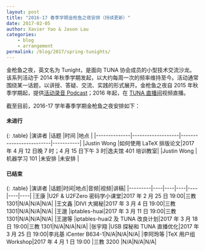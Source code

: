 ```yaml
---
layout: post
title: "2016-17 春季学期金枪鱼之夜安排（持续更新）"
date: 2017-02-05
author: Xavier Yao & Jason Lau
categories:
    - blog
    - arrangement
permalink: /blog/2017/spring-tunights/
---
```


金枪鱼之夜，英文名为 Tunight，是面向 TUNA 协会成员的小型技术交流沙龙。该系列活动于 2014 年秋季学期发起，以大约每周一次的频率维持至今。活动通常围绕某一话题，以讲授、答疑、交流、实践的形式展开。金枪鱼之夜自 2015 年秋季学期起，提供[活动录音 Podcast](https://podcast.tuna.moe)；2016 年起，在 [TUNA 直播间](http://live.tuna.tsinghua.edu.cn)视频直播。

截至目前，2016-17 学年春季学期金枪鱼之夜安排如下：

#### 未进行

{: .table}
|演讲者        |话题               |时间                     |地点       |
|--------------|-------------------|-------------------------|-----------|
|Justin Wong   |如何使用 LaTeX 排版论文|2017 年 4 月 12 日晚 7 时；4 月 15 日下午 3 时|逸夫馆 401 培训教室|
|Justin Wong   |机器学习 101       |未安排                   |未安排     |

#### 已结束

{: .table}
|演讲者   |话题|时间|地点|音频|视频|讲稿|
|---------|----|----|----|----|----|----|
|王康     |U2F & U2FZero 密码学小课堂|2017 年 2 月 25 日 19:00|三教 1301|N/A|N/A|N/A|
|王文鑫   |DIVI 大揭秘|2017 年 3 月 4 日 19:00|三教 1301|N/A|N/A|N/A|
|王邈     |iptables-huai|2017 年 3 月 11 日 19:00|三教 1301|N/A|N/A|N/A|
|王邈等   |iptables-huai2 及 TUNA 改良计划|2017 年 3 月 18 日 19:00|三教 1301|N/A|N/A|N/A|
|张宇翔   |USB 探秘和 TUNA 直播优化|2017 年 3 月 25 日 19:00|李兆基 iCenter B634-1|N/A|N/A|N/A|
|李阿玲等 |TeX 用户组 Workshop|2017 年 4 月 1 日 19:00  |三教 3200  |N/A|N/A|N/A|
